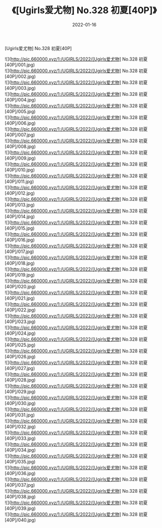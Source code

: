 ﻿---
layout: post
title:  《[Ugirls爱尤物] No.328 初夏[40P]》
date:   2022-01-16
img: http://pic.660000.xyz/1:/UGIRLS/2022/[Ugirls爱尤物] No.328 初夏[40P]/000.jpg
categories: [美女, 清纯, 唯美]
---

[Ugirls爱尤物] No.328 初夏[40P]

  ![](http://pic.660000.xyz/1:/UGIRLS/2022/[Ugirls爱尤物] No.328 初夏[40P]/001.jpg) <br> ![](http://pic.660000.xyz/1:/UGIRLS/2022/[Ugirls爱尤物] No.328 初夏[40P]/002.jpg) <br> ![](http://pic.660000.xyz/1:/UGIRLS/2022/[Ugirls爱尤物] No.328 初夏[40P]/003.jpg) <br> ![](http://pic.660000.xyz/1:/UGIRLS/2022/[Ugirls爱尤物] No.328 初夏[40P]/004.jpg) <br> ![](http://pic.660000.xyz/1:/UGIRLS/2022/[Ugirls爱尤物] No.328 初夏[40P]/005.jpg) <br> ![](http://pic.660000.xyz/1:/UGIRLS/2022/[Ugirls爱尤物] No.328 初夏[40P]/006.jpg) <br> ![](http://pic.660000.xyz/1:/UGIRLS/2022/[Ugirls爱尤物] No.328 初夏[40P]/007.jpg) <br> ![](http://pic.660000.xyz/1:/UGIRLS/2022/[Ugirls爱尤物] No.328 初夏[40P]/008.jpg) <br> ![](http://pic.660000.xyz/1:/UGIRLS/2022/[Ugirls爱尤物] No.328 初夏[40P]/009.jpg) <br> ![](http://pic.660000.xyz/1:/UGIRLS/2022/[Ugirls爱尤物] No.328 初夏[40P]/010.jpg) <br> ![](http://pic.660000.xyz/1:/UGIRLS/2022/[Ugirls爱尤物] No.328 初夏[40P]/011.jpg) <br> ![](http://pic.660000.xyz/1:/UGIRLS/2022/[Ugirls爱尤物] No.328 初夏[40P]/012.jpg) <br> ![](http://pic.660000.xyz/1:/UGIRLS/2022/[Ugirls爱尤物] No.328 初夏[40P]/013.jpg) <br> ![](http://pic.660000.xyz/1:/UGIRLS/2022/[Ugirls爱尤物] No.328 初夏[40P]/014.jpg) <br> ![](http://pic.660000.xyz/1:/UGIRLS/2022/[Ugirls爱尤物] No.328 初夏[40P]/015.jpg) <br> ![](http://pic.660000.xyz/1:/UGIRLS/2022/[Ugirls爱尤物] No.328 初夏[40P]/016.jpg) <br> ![](http://pic.660000.xyz/1:/UGIRLS/2022/[Ugirls爱尤物] No.328 初夏[40P]/017.jpg) <br> ![](http://pic.660000.xyz/1:/UGIRLS/2022/[Ugirls爱尤物] No.328 初夏[40P]/018.jpg) <br> ![](http://pic.660000.xyz/1:/UGIRLS/2022/[Ugirls爱尤物] No.328 初夏[40P]/019.jpg) <br> ![](http://pic.660000.xyz/1:/UGIRLS/2022/[Ugirls爱尤物] No.328 初夏[40P]/020.jpg) <br> ![](http://pic.660000.xyz/1:/UGIRLS/2022/[Ugirls爱尤物] No.328 初夏[40P]/021.jpg) <br> ![](http://pic.660000.xyz/1:/UGIRLS/2022/[Ugirls爱尤物] No.328 初夏[40P]/022.jpg) <br> ![](http://pic.660000.xyz/1:/UGIRLS/2022/[Ugirls爱尤物] No.328 初夏[40P]/023.jpg) <br> ![](http://pic.660000.xyz/1:/UGIRLS/2022/[Ugirls爱尤物] No.328 初夏[40P]/024.jpg) <br> ![](http://pic.660000.xyz/1:/UGIRLS/2022/[Ugirls爱尤物] No.328 初夏[40P]/025.jpg) <br> ![](http://pic.660000.xyz/1:/UGIRLS/2022/[Ugirls爱尤物] No.328 初夏[40P]/026.jpg) <br> ![](http://pic.660000.xyz/1:/UGIRLS/2022/[Ugirls爱尤物] No.328 初夏[40P]/027.jpg) <br> ![](http://pic.660000.xyz/1:/UGIRLS/2022/[Ugirls爱尤物] No.328 初夏[40P]/028.jpg) <br> ![](http://pic.660000.xyz/1:/UGIRLS/2022/[Ugirls爱尤物] No.328 初夏[40P]/029.jpg) <br> ![](http://pic.660000.xyz/1:/UGIRLS/2022/[Ugirls爱尤物] No.328 初夏[40P]/030.jpg) <br> ![](http://pic.660000.xyz/1:/UGIRLS/2022/[Ugirls爱尤物] No.328 初夏[40P]/031.jpg) <br> ![](http://pic.660000.xyz/1:/UGIRLS/2022/[Ugirls爱尤物] No.328 初夏[40P]/032.jpg) <br> ![](http://pic.660000.xyz/1:/UGIRLS/2022/[Ugirls爱尤物] No.328 初夏[40P]/033.jpg) <br> ![](http://pic.660000.xyz/1:/UGIRLS/2022/[Ugirls爱尤物] No.328 初夏[40P]/034.jpg) <br> ![](http://pic.660000.xyz/1:/UGIRLS/2022/[Ugirls爱尤物] No.328 初夏[40P]/035.jpg) <br> ![](http://pic.660000.xyz/1:/UGIRLS/2022/[Ugirls爱尤物] No.328 初夏[40P]/036.jpg) <br> ![](http://pic.660000.xyz/1:/UGIRLS/2022/[Ugirls爱尤物] No.328 初夏[40P]/037.jpg) <br> ![](http://pic.660000.xyz/1:/UGIRLS/2022/[Ugirls爱尤物] No.328 初夏[40P]/038.jpg) <br> ![](http://pic.660000.xyz/1:/UGIRLS/2022/[Ugirls爱尤物] No.328 初夏[40P]/039.jpg) <br> ![](http://pic.660000.xyz/1:/UGIRLS/2022/[Ugirls爱尤物] No.328 初夏[40P]/040.jpg) <br>